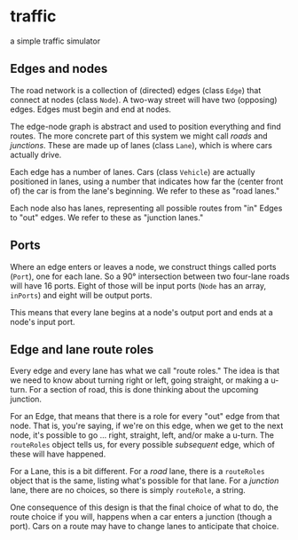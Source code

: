# traffic
a simple traffic simulator

## Edges and nodes
The road network is a collection of (directed) edges (class `Edge`)
that connect at nodes (class `Node`).
A two-way street will have two (opposing) edges.
Edges must begin and end at nodes.

The edge-node graph is abstract and used to position everything and find routes.
The more concrete  part of this system we might call _roads_ and _junctions_.
These are made up of lanes (class `Lane`), which is where cars actually drive.

Each edge has a number of lanes.
Cars (class `Vehicle`) are actually positioned in lanes,
using a number that indicates how far the (center front of) the car
is from the lane's beginning. 
We refer to these as "road lanes."

Each node also has lanes, representing all possible routes from
"in" Edges to "out" edges.
We refer to these as "junction lanes."

## Ports
Where an edge enters or leaves a node, we construct things called ports (`Port`),
one for each lane. 
So a 90° intersection between two four-lane roads will have 16 ports.
Eight of those will be input ports (`Node` has an array, `inPorts`)
and eight will be output ports. 

This means that every lane begins at a node's output port and ends
at a node's input port.

## Edge and lane route roles

Every edge and every lane has what we call "route roles."
The idea is that we need to know about turning right or left, going straight, or making a u-turn.
For a section of road, this is done thinking about the upcoming junction.

For an Edge, that means that there is a role for every "out" edge from that node. 
That is, you're saying, if we're on this edge, when we get to the next node, 
it's possible to go ... right, straight, left, and/or make a u-turn. 
The `routeRoles` object tells us, for every possible _subsequent_ edge,
which of these will have happened.

For a Lane, this is a bit different. 
For a _road_ lane, 
there is a `routeRoles` object that is the same,
listing what's possible for that lane. 
For a _junction_ lane, 
there are no choices, so there is simply `routeRole`, a string.

One consequence of this design is that the final choice of what to do,
the route choice if you will, 
happens when a car enters a junction (though a port). 
Cars on a route may have to change lanes to anticipate that choice.
